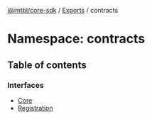 [@imtbl/core-sdk](../README.md) / [Exports](../modules.md) / contracts

# Namespace: contracts

## Table of contents

### Interfaces

- [Core](../interfaces/contracts.Core.md)
- [Registration](../interfaces/contracts.Registration.md)
